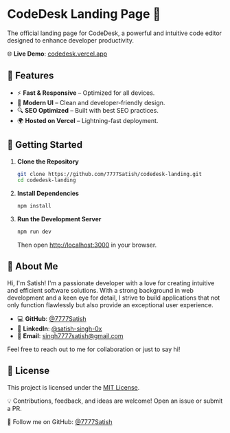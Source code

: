 # CodeDesk Landing Page 🚀

The official landing page for CodeDesk, a powerful and intuitive code editor designed to enhance developer productivity.

🌐 **Live Demo**: [codedesk.vercel.app](https://codedesk.vercel.app)

## 📌 Features

- ⚡ **Fast & Responsive** – Optimized for all devices.
- 🎨 **Modern UI** – Clean and developer-friendly design.
- 🔍 **SEO Optimized** – Built with best SEO practices.
- 🌍 **Hosted on Vercel** – Lightning-fast deployment.

## 🚀 Getting Started

1. **Clone the Repository**

    ```bash
    git clone https://github.com/7777Satish/codedesk-landing.git
    cd codedesk-landing
    ```
2. **Install Dependencies**

    ```bash
    npm install
    ```

3. **Run the Development Server**

    ```bash
    npm run dev
    ```

    Then open [http://localhost:3000](http://localhost:3000) in your browser.

## 👤 About Me

Hi, I'm Satish! I'm a passionate developer with a love for creating intuitive and efficient software solutions. With a strong background in web development and a keen eye for detail, I strive to build applications that not only function flawlessly but also provide an exceptional user experience.

- 💻 **GitHub**: [@7777Satish](https://github.com/7777Satish)
- 🔗 **LinkedIn**: [@satish-singh-0x](https://www.linkedin.com/in/satish-singh-0x/)
- 📧 **Email**: singh7777satish@gmail.com

Feel free to reach out to me for collaboration or just to say hi!

## 🐜 License

This project is licensed under the [MIT License](LICENSE).

💡 Contributions, feedback, and ideas are welcome! Open an issue or submit a PR.

🚀 Follow me on GitHub: [@7777Satish](https://github.com/7777Satish)